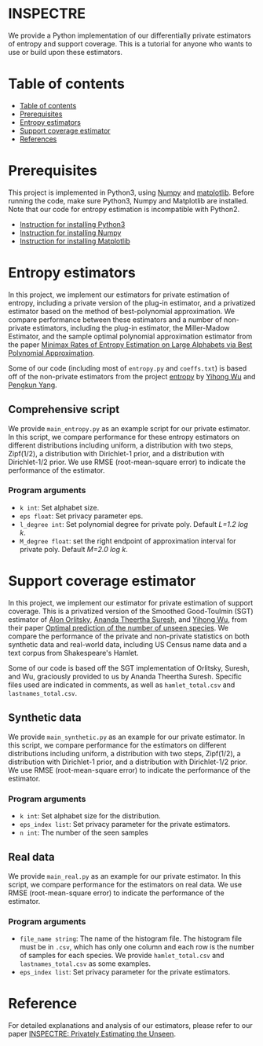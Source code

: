 # INSPECTRE

We provide a Python implementation of our differentially private estimators of entropy and support coverage. This is a tutorial for anyone who wants to use or build upon these estimators.

Table of contents
=================
* [Table of contents](#table-of-contents)
* [Prerequisites](#prerequisites)
* [Entropy estimators](#entropy-estimators)
* [Support coverage estimator](#support-coverage-estimator)
* [References](#reference)

Prerequisites
=====
This project is implemented in Python3, using [Numpy](http://www.numpy.org) and [matplotlib](https://matplotlib.org/index.html). Before running the code, make sure Python3, Numpy and Matplotlib are installed. Note that our code for entropy estimation is incompatible with Python2.

* [Instruction for installing Python3](https://docs.python.org/3/using/index.html)
* [Instruction for installing Numpy](https://www.scipy.org/install.html)
* [Instruction for installing Matplotlib](https://matplotlib.org/users/installing.html) 


Entropy estimators
================
In this project, we implement our estimators for private estimation of entropy, including a private version of the plug-in estimator, and a privatized estimator based on the method of best-polynomial approximation.
We compare performance between these estimators and a number of non-private estimators, including the plug-in estimator, the Miller-Madow Estimator, and the sample optimal polynomial approximation estimator from the paper [Minimax Rates of Entropy Estimation on Large Alphabets via Best Polynomial Approximation](http://ieeexplore.ieee.org/abstract/document/7444171/). 

Some of our code (including most of ```entropy.py``` and ```coeffs.txt```) is based off of the non-private estimators from the project [entropy](https://github.com/Albuso0/entropy) by [Yihong Wu](http://www.stat.yale.edu/~yw562/) and [Pengkun Yang](https://sites.google.com/site/pyangece/). 

Comprehensive script
---------
We provide ```main_entropy.py``` as an example script for our private estimator. In this script, we compare performance for these entropy estimators on different distributions including uniform, a distribution with two steps, Zipf(1/2), a distribution with Dirichlet-1 prior, and a distribution with Dirichlet-1/2 prior. We use RMSE (root-mean-square error) to indicate the performance of the estimator.

### Program arguments

* ```k int```: Set alphabet size. 
* ```eps float```: Set privacy parameter eps.
* ```l_degree int```: Set polynomial degree for private poly. Default *L=1.2 log k*.
* ```M_degree float```: set the right endpoint of approximation interval for private poly. Default *M=2.0 log k*.


Support coverage estimator
================
In this project, we implement our estimator for private estimation of support coverage.
This is a privatized version of the Smoothed Good-Toulmin (SGT) estimator of [Alon Orlitsky](http://alon.ucsd.edu/), [Ananda Theertha Suresh](http://theertha.info/), and [Yihong Wu](http://www.stat.yale.edu/~yw562/), from their paper [Optimal prediction of the number of unseen species](http://www.pnas.org/content/113/47/13283?sid=c704d36c-5237-4425-84e4-498dcd5151b1).
We compare the performance of the private and non-private statistics on both synthetic data and real-world data, including US Census name data and a text corpus from Shakespeare's Hamlet.

Some of our code is based off the SGT implementation of Orlitsky, Suresh, and Wu, graciously provided to us by Ananda Theertha Suresh. Specific files used are indicated in comments, as well as ```hamlet_total.csv``` and ```lastnames_total.csv```.

Synthetic data 
---------
We provide ```main_synthetic.py``` as an example for our private estimator. In this script, we compare performance for the estimators on different distributions including uniform, a distribution with two steps, Zipf(1/2), a distribution with Dirichlet-1 prior, and a distribution with Dirichlet-1/2 prior. We use RMSE (root-mean-square error) to indicate the performance of the estimator.

### Program arguments
* ```k int```: Set alphabet size for the distribution.
* ```eps_index list```: Set privacy parameter for the private estimators.
* ```n int```: The number of the seen samples

Real data
---------
We provide ```main_real.py``` as an example for our private estimator. In this script, we compare performance for the estimators on real data. We use RMSE (root-mean-square error) to indicate the performance of the estimator.

### Program arguments
* ```file_name string```: The name of the histogram file. The histogram file must be in ```.csv```, which has only one column and each row is the number of samples for each species. We provide ```hamlet_total.csv``` and ```lastnames_total.csv``` as some examples.
* ```eps_index list```: Set privacy parameter for the private estimators.

Reference
================
For detailed explanations and analysis of our estimators, please refer to our paper [INSPECTRE: Privately Estimating the Unseen]().
